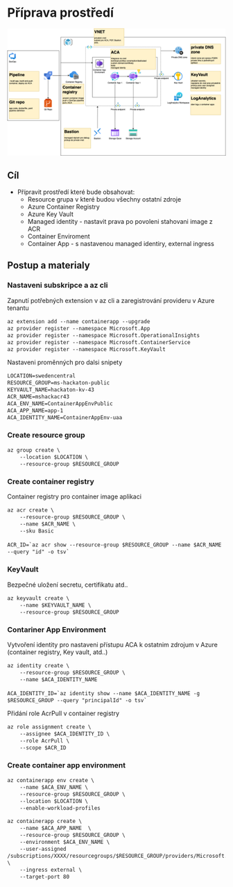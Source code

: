 # Příprava prostředí

![Schema architektury](./01b-Architektuira.png)

## Cíl
- Přípravit prostředí které bude obsahovat:
    - Resource grupa v které budou všechny ostatní zdroje
    - Azure Container Registry
    - Azure Key Vault
    - Managed identity - nastavit prava po povoleni stahovani image z ACR
    - Container Enviroment
    - Container App - s nastavenou managed identiry, external ingress

## Postup a materialy

### Nastaveni subskripce a az cli

Zapnutí potřebných extension v az cli a zaregistrování provideru v Azure tenantu

```
az extension add --name containerapp --upgrade
az provider register --namespace Microsoft.App
az provider register --namespace Microsoft.OperationalInsights
az provider register --namespace Microsoft.ContainerService
az provider register --namespace Microsoft.KeyVault
```

Nastaveni proměnných pro dalsi snipety
```
LOCATION=swedencentral
RESOURCE_GROUP=ms-hackaton-public
KEYVAULT_NAME=hackaton-kv-43
ACR_NAME=mshackacr43
ACA_ENV_NAME=ContainerAppEnvPublic
ACA_APP_NAME=app-1
ACA_IDENTITY_NAME=ContainerAppEnv-uaa
```

### Create resource group

```
az group create \
    --location $LOCATION \
    --resource-group $RESOURCE_GROUP
```


### Create container registry

Container registry pro container image aplikaci
```
az acr create \
    --resource-group $RESOURCE_GROUP \
    --name $ACR_NAME \
    --sku Basic

ACR_ID=`az acr show --resource-group $RESOURCE_GROUP --name $ACR_NAME --query "id" -o tsv`
```


### KeyVault

Bezpečné uložení secretu, certifikatu atd..
```
az keyvault create \
    --name $KEYVAULT_NAME \
    --resource-group $RESOURCE_GROUP
```


### Contariner App Environment

Vytvoření identity pro nastaveni přístupu ACA k ostatnim zdrojum v Azure (container registry, Key vault, atd..)

```
az identity create \
    --resource-group $RESOURCE_GROUP \
    --name $ACA_IDENTITY_NAME

ACA_IDENTITY_ID=`az identity show --name $ACA_IDENTITY_NAME -g $RESOURCE_GROUP --query "principalId" -o tsv`
```

Přidání role AcrPull v container registry
```
az role assignment create \
    --assignee $ACA_IDENTITY_ID \
    --role AcrPull \
    --scope $ACR_ID
```

### Create container app environment

```
az containerapp env create \
    --name $ACA_ENV_NAME \
    --resource-group $RESOURCE_GROUP \
    --location $LOCATION \
    --enable-workload-profiles
```

```
az containerapp create \
    --name $ACA_APP_NAME  \
    --resource-group $RESOURCE_GROUP \
    --environment $ACA_ENV_NAME \
    --user-assigned /subscriptions/XXXX/resourcegroups/$RESOURCE_GROUP/providers/Microsoft.ManagedIdentity/userAssignedIdentities/$ACA_IDENTITY_NAME \
    --ingress external \
    --target-port 80
```
